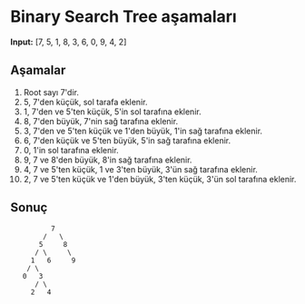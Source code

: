 # Binary Search Tree aşamaları

**Input:** [7, 5, 1, 8, 3, 6, 0, 9, 4, 2]

## Aşamalar

1. Root sayı 7'dir.
2. 5, 7'den küçük, sol tarafa eklenir.
3. 1, 7'den ve 5'ten küçük, 5'in sol tarafına eklenir.
4. 8, 7'den büyük, 7'nin sağ tarafına eklenir.
5. 3, 7'den ve 5'ten küçük ve 1'den büyük, 1'in sağ tarafına eklenir.
6. 6, 7'den küçük ve 5'ten büyük, 5'in sağ tarafına eklenir.
7. 0, 1'in sol tarafına eklenir.
8. 9, 7 ve 8'den büyük, 8'in sağ tarafına eklenir.
9. 4, 7 ve 5'ten küçük, 1 ve 3'ten büyük, 3'ün sağ tarafına eklenir.
10. 2, 7 ve 5'ten küçük ve 1'den büyük, 3'ten küçük, 3'ün sol tarafına eklenir.

## Sonuç

```
          7
        /   \
       5     8
      / \     \
     1   6     9
    / \
   0   3
      / \
     2   4
```
